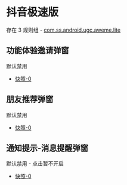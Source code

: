 # 抖音极速版

存在 3 规则组 - [com.ss.android.ugc.aweme.lite](/src/apps/com.ss.android.ugc.aweme.lite.ts)

## 功能体验邀请弹窗

默认禁用

- [快照-0](https://i.gkd.li/import/13684791)

## 朋友推荐弹窗

默认禁用

- [快照-0](https://i.gkd.li/import/13650523)

## 通知提示-消息提醒弹窗

默认禁用 - 点击暂不开启

- [快照-0](https://i.gkd.li/import/13888485)
